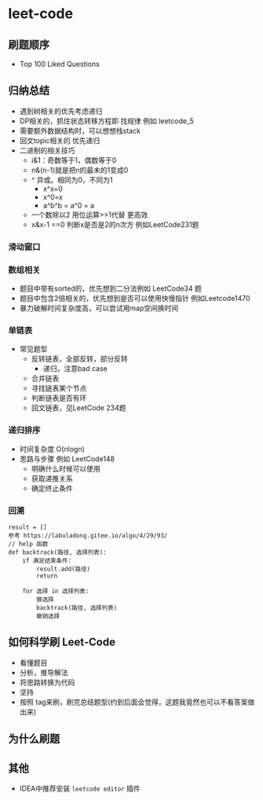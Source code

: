 # leet-code

## 刷题顺序
   - Top 100 Liked Questions

## 归纳总结
   - 遇到树相关的优先考虑递归
   - DP相关的，抓住状态转移方程即 找规律 例如 leetcode_5
   - 需要额外数据结构时，可以想想栈stack
   - 回文topic相关的 优先递归
   - 二进制的相关技巧
       - i&1：奇数等于1，偶数等于0
       - n&(n-1)就是把n的最未的1变成0
       - ^ 异或。相同为0，不同为1
           - x^x=0
           - x^0=x
           - a^b^b = a^0 = a
       - 一个数除以2 用位运算>>1代替 更高效
       - x&x-1 ==0 判断x是否是2的n次方 例如LeetCode231题

### 滑动窗口    

### 数组相关
   - 题目中带有sorted的，优先想到二分法例如 LeetCode34 题
   - 题目中包含2倍相关的，优先想到是否可以使用快慢指针 例如Leetcode1470
   - 暴力破解时间复杂度高，可以尝试用map空间换时间

### 单链表
- 常见题型
  - 反转链表，全部反转，部分反转
    - 递归，注意bad case
  - 合并链表
  - 寻找链表某个节点
  - 判断链表是否有环
  - 回文链表，见LeetCode 234题


### 递归排序
   - 时间复杂度 O(nlogn)
   - 思路与步骤 例如 LeetCode148
        - 明确什么时候可以使用
        - 获取递推关系
        - 确定终止条件  

### 回溯
```
result = []
参考 https://labuladong.gitee.io/algo/4/29/93/
// help 函数
def backtrack(路径, 选择列表):
    if 满足结束条件:
        result.add(路径)
        return
    
    for 选择 in 选择列表:
        做选择
        backtrack(路径, 选择列表)
        撤销选择

```


## 如何科学刷 Leet-Code
  - 看懂题目
  - 分析，推导解法
  - 将思路转换为代码
  - 坚持
  - 按照 tag来刷，刷完总结题型(约到后面会觉得，这题我竟然也可以不看答案做出来)

## 为什么刷题

        
        
## 其他
  - IDEA中推荐安装 `leetcode editor` 插件
        

        